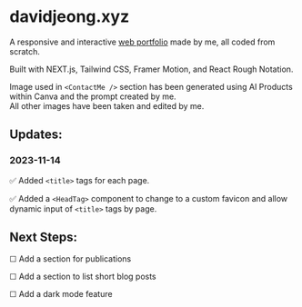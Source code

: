 # davidjeong.xyz

A responsive and interactive [web portfolio](https://davidjeong.xyz) made by me, all coded from scratch.

Built with NEXT.js, Tailwind CSS, Framer Motion, and React Rough Notation.

Image used in `<ContactMe />` section has been generated using AI Products within Canva and the prompt created by me. \
All other images have been taken and edited by me.

## Updates:

### 2023-11-14

✅ Added `<title>` tags for each page.

✅ Added a `<HeadTag>` component to change to a custom favicon and allow dynamic input of `<title>` tags by page.

## Next Steps:

☐ Add a section for publications

☐ Add a section to list short blog posts

☐ Add a dark mode feature